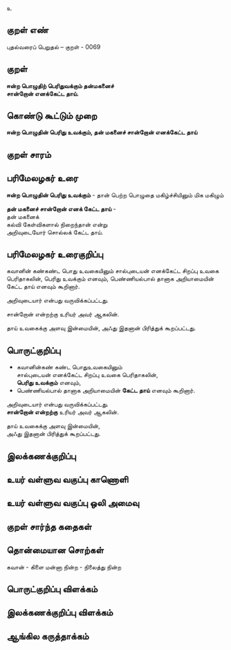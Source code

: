 உ

## குறள் எண் 

புதல்வரைப் பெறுதல் – குறள் - 0069  

## குறள் 

**ஈன்ற பொழுதிற் பெரிதுவக்கும் தன்மகனைச்  
சான்றோன் எனக்கேட்ட தாய்.** 

## கொண்டு கூட்டும் முறை

**ஈன்ற பொழுதின் பெரிது உவக்கும், தன் மகனைச் சான்றோன் எனக்கேட்ட தாய்**  

## குறள் சாரம் 


## பரிமேலழகர் உரை

**ஈன்ற பொழுதின் பெரிது உவக்கும்** - தான் பெற்ற பொழுதை மகிழ்ச்சியினும் மிக மகிழும்  

**தன் மகனைச் சான்றோன் எனக் கேட்ட தாய்** -  
தன் மகனைக்  
கல்வி கேள்விகளால் நிறைந்தான் என்று  
அறிவுடையோர் சொல்லக் கேட்ட தாய்.  

## பரிமேலழகர் உரைகுறிப்பு   

கவானின் கண்கண்ட பொது உவகையினும் சால்புடையன் எனக்கேட்ட சிறப்பு உவகை பெரிதாகலின், 
பெரிது உவக்கும் எனவும், 
பெண்ணியல்பால் தானாக அறியாமையின் கேட்ட தாய் எனவும் கூறினார்.

அறிவுடையார் என்பது வருவிக்கப்பட்டது. 

சான்றோன் என்றற்கு உரியர் அவர் ஆகலின்.

தாய் உவகைக்கு அளவு இன்மையின், 
அஃது இதனான் பிரித்துக் கூறப்பட்டது.   

## பொருட்குறிப்பு 

* கவானின்கண் கண்ட பொதுஉவகையினும்  
 சால்புடையன் எனக்கேட்ட சிறப்பு உவகை பெரிதாகலின்,  
 **பெரிது உவக்கும்** எனவும்,  
* பெண்ணியல்பால் தானாக அறியாமையின் **கேட்ட தாய்** எனவும் கூறினார்.   

அறிவுடையார் என்பது வருவிக்கப்பட்டது.  
**சான்றோன் என்றற்கு** உரியர் அவர் ஆகலின்.  

தாய் உவகைக்கு அளவு இன்மையின்,  
அஃது இதனான் பிரித்துக் கூறப்பட்டது.   

## இலக்கணக்குறிப்பு  


## உயர் வள்ளுவ வகுப்பு காணொளி


## உயர் வள்ளுவ வகுப்பு ஒலி அமைவு 

 
## குறள் சார்ந்த கதைகள் 


## தொன்மையான சொற்கள்
கவான் - கிளை
மன்னா நின்ற - நிலைத்து நின்ற

## பொருட்குறிப்பு விளக்கம்


## இலக்கணக்குறிப்பு விளக்கம்


## ஆங்கில கருத்தாக்கம் 


